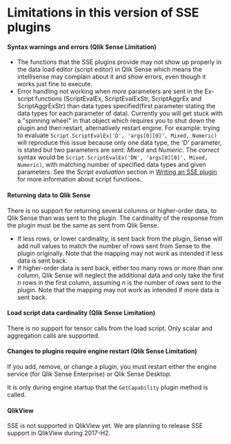 # Limitations in this version of SSE plugins

#### Syntax warnings and errors (Qlik Sense Limitation)
- The functions that the SSE plugins provide may not show up properly in the data load editor (script editor) in Qlik Sense which means the intellisense may complain about it and show errors, even though it works just fine to execute.
- Error handling not working when _more_ parameters are sent in the Ex-script functions (ScriptEvalEx, ScriptEvalExStr, ScriptAggrEx and ScriptAggrExStr) than data types specified(first parameter stating the data types for each parameter of data). Currently you will get stuck with a "spinning wheel" in that object which requires you to shut down the plugin and then restart, alternatively restart engine. For example: trying to evaluate `Script.ScriptEvalEx('D', 'args[0][0]', Mixed, Numeric)` will reproduce this issue because only one data type, the 'D' parameter, is stated but two parameters are sent: _Mixed_ and _Numeric_. The _correct_ syntax would be `Script.ScriptEvalEx('DN', 'args[0][0]', Mixed, Numeric)`, with matching number of specified data types and given parameters. See the _Script evaluation_ section in [Writing an SSE plugin](writing_a_plugin.md) for more information about script functions.   

#### Returning data to Qlik Sense
There is no support for returning several columns or higher-order data, to Qlik Sense than was sent to the plugin. The cardinality of the response from the plugin must be the same as sent from Qlik Sense.
- If less rows, or lower cardinality, is sent back from the plugin, Sense will add null values to match the number of rows sent from Sense to the plugin originally. Note that the mapping may not work as intended if less data is sent back.
- If higher-order data is sent back, either too many rows or more than one column, Qlik Sense will neglect the additional data and only take the first _n_ rows in the first column, assuming _n_ is the number of rows sent to the plugin. Note that the mapping may not work as intended if more data is sent back.

#### Load script data cardinality (Qlik Sense Limitation)
There is no support for tensor calls from the load script. Only scalar and aggregation calls are supported.

#### Changes to plugins require engine restart (Qlik Sense Limitation)
If you add, remove, or change a plugin, you must restart either the engine service (for Qlik Sense Enterprise) or Qlik Sense Desktop.

It is only during engine startup that the `GetCapability` plugin method is called.

#### QlikView
SSE is not supported in QlikView yet. We are planning to release SSE support in QlikView during 2017-H2.
